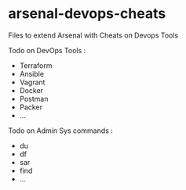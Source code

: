 # arsenal-devops-cheats
Files to extend Arsenal with Cheats on Devops Tools

Todo on DevOps Tools : 

- Terraform
- Ansible
- Vagrant
- Docker
- Postman
- Packer
- ...

Todo on Admin Sys commands :

- du
- df
- sar
- find
- ...
